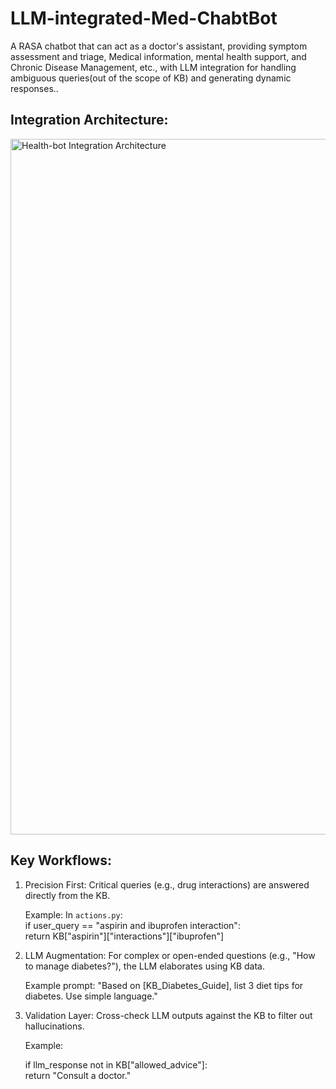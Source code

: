 # LLM-integrated-Med-ChabtBot

A RASA chatbot that can act as a doctor's assistant, providing symptom assessment and triage, Medical information, mental health support, and Chronic Disease Management, etc., with LLM integration for handling ambiguous queries(out of the scope of KB) and generating dynamic responses.. 


## Integration Architecture:

<img width="1113" alt="Health-bot Integration Architecture" src="https://github.com/user-attachments/assets/4a885364-ae5a-438b-9fb3-b2c79f8985cc" />



## Key Workflows:

1. Precision First:
    Critical queries (e.g., drug interactions) are answered directly from the KB.

    Example:
    In `actions.py`:  
    if user_query == "aspirin and ibuprofen interaction":  
        return KB["aspirin"]["interactions"]["ibuprofen"]


2. LLM Augmentation:
    For complex or open-ended questions (e.g., "How to manage diabetes?"), the LLM elaborates using KB data.

    Example prompt:
    "Based on [KB_Diabetes_Guide], list 3 diet tips for diabetes. Use simple language."  

3. Validation Layer:
    Cross-check LLM outputs against the KB to filter out hallucinations.
    
    Example:
    
    if llm_response not in KB["allowed_advice"]:  
        return "Consult a doctor."  
